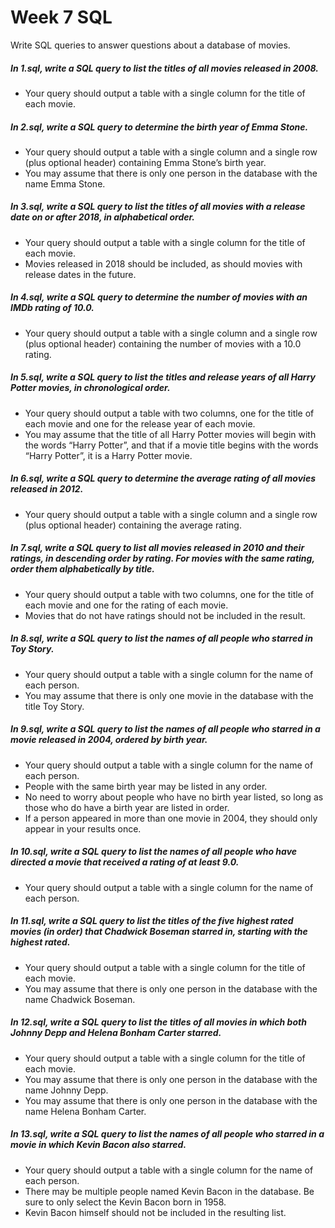 # Week 7 SQL 
Write SQL queries to answer questions about a database of movies.


##### In 1.sql, write a SQL query to list the titles of all movies released in 2008.
* Your query should output a table with a single column for the title of each movie.

##### In 2.sql, write a SQL query to determine the birth year of Emma Stone.
* Your query should output a table with a single column and a single row (plus optional header) containing Emma Stone’s birth year.
* You may assume that there is only one person in the database with the name Emma Stone.
##### In 3.sql, write a SQL query to list the titles of all movies with a release date on or after 2018, in alphabetical order.
* Your query should output a table with a single column for the title of each movie.
* Movies released in 2018 should be included, as should movies with release dates in the future.
##### In 4.sql, write a SQL query to determine the number of movies with an IMDb rating of 10.0.
* Your query should output a table with a single column and a single row (plus optional header) containing the number of movies with a 10.0 rating.
##### In 5.sql, write a SQL query to list the titles and release years of all Harry Potter movies, in chronological order.
* Your query should output a table with two columns, one for the title of each movie and one for the release year of each movie.
* You may assume that the title of all Harry Potter movies will begin with the words “Harry Potter”, and that if a movie title begins with the words “Harry Potter”, it is a Harry Potter movie.
##### In 6.sql, write a SQL query to determine the average rating of all movies released in 2012.
* Your query should output a table with a single column and a single row (plus optional header) containing the average rating.
##### In 7.sql, write a SQL query to list all movies released in 2010 and their ratings, in descending order by rating. For movies with the same rating, order them alphabetically by title.
* Your query should output a table with two columns, one for the title of each movie and one for the rating of each movie.
* Movies that do not have ratings should not be included in the result.
##### In 8.sql, write a SQL query to list the names of all people who starred in Toy Story.
* Your query should output a table with a single column for the name of each person.
* You may assume that there is only one movie in the database with the title Toy Story.
##### In 9.sql, write a SQL query to list the names of all people who starred in a movie released in 2004, ordered by birth year.
* Your query should output a table with a single column for the name of each person.
* People with the same birth year may be listed in any order.
* No need to worry about people who have no birth year listed, so long as those who do have a birth year are listed in order.
* If a person appeared in more than one movie in 2004, they should only appear in your results once.
##### In 10.sql, write a SQL query to list the names of all people who have directed a movie that received a rating of at least 9.0.
* Your query should output a table with a single column for the name of each person.
##### In 11.sql, write a SQL query to list the titles of the five highest rated movies (in order) that Chadwick Boseman starred in, starting with the highest rated.
* Your query should output a table with a single column for the title of each movie.
* You may assume that there is only one person in the database with the name Chadwick Boseman.
##### In 12.sql, write a SQL query to list the titles of all movies in which both Johnny Depp and Helena Bonham Carter starred.
* Your query should output a table with a single column for the title of each movie.
* You may assume that there is only one person in the database with the name Johnny Depp.
* You may assume that there is only one person in the database with the name Helena Bonham Carter.
##### In 13.sql, write a SQL query to list the names of all people who starred in a movie in which Kevin Bacon also starred.
* Your query should output a table with a single column for the name of each person.
* There may be multiple people named Kevin Bacon in the database. Be sure to only select the Kevin Bacon born in 1958.
* Kevin Bacon himself should not be included in the resulting list.

